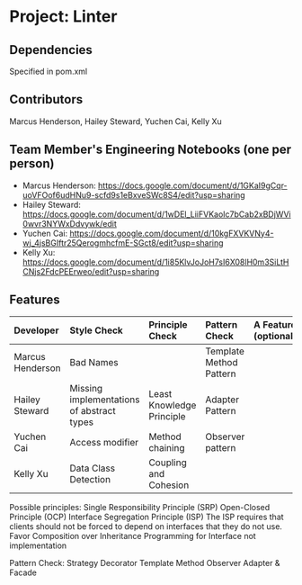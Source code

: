 # Project: Linter

## Dependencies
Specified in pom.xml

## Contributors
Marcus Henderson, Hailey Steward,  Yuchen Cai, Kelly Xu

## Team Member's Engineering Notebooks (one per person)
- Marcus Henderson: https://docs.google.com/document/d/1GKaI9gCqr-uoVFOof6udHNu9-scfd9s1eBxveSWc8S4/edit?usp=sharing 
- Hailey Steward: https://docs.google.com/document/d/1wDEl_LiiFVKaoIc7bCab2xBDjWVi0wvr3NYWxDdvywk/edit
- Yuchen Cai: https://docs.google.com/document/d/10kgFXVKVNy4-wj_4jsBGIftr25QerogmhcfmE-SGct8/edit?usp=sharing
- Kelly Xu: https://docs.google.com/document/d/1i85KlvJoJoH7sI6X08lH0m3SiLtHCNjs2FdcPEErweo/edit?usp=sharing
## Features


| Developer | Style Check | Principle Check | Pattern Check | A Feature (optional) |
|:----------|:------------|:----------------|:--------------|:---------------------|
| Marcus Henderson      |    Bad Names         |                 |     Template Method Pattern          |                      |
| Hailey Steward    | Missing implementations of abstract types        |         Least Knowledge Principle        |     Adapter Pattern          |                    |
| Yuchen Cai      | Access modifier | Method chaining | Observer pattern |                      |
| Kelly Xu     | Data Class Detection | Coupling and Cohesion |  |                      |


Possible principles:
Single Responsibility Principle (SRP)
Open-Closed Principle (OCP)
Interface Segregation Principle (ISP)
The ISP requires that clients should not be forced to depend on interfaces that they do not use.
Favor Composition over Inheritance
Programming for Interface not implementation

Pattern Check:
Strategy
Decorator
Template Method
Observer
Adapter & Facade

